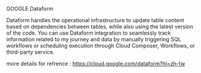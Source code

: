 GOOGLE Dataform

Dataform handles the operational infrastructure to update table content based on dependencies between tables, while also using the latest version of the code. You can use Dataform integration to seamlessly track information related to my journey and data by manually triggering SQL workflows or scheduling execution through Cloud Composer, Workflows, or third-party service.


more details for refrence : https://cloud.google.com/dataform?hl=zh-tw 
